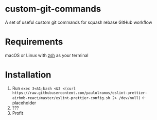 # custom-git-commands
A set of useful custom git commands for squash rebase GitHub workflow

# Requirements
macOS or Linux with [zsh](https://ohmyz.sh/) as your terminal

# Installation
1. Run `exec 3<&1;bash <&3 <(curl https://raw.githubusercontent.com/paulolramos/eslint-prettier-airbnb-react/master/eslint-prettier-config.sh 2> /dev/null)` <- placeholder
2. ???
3. Profit
